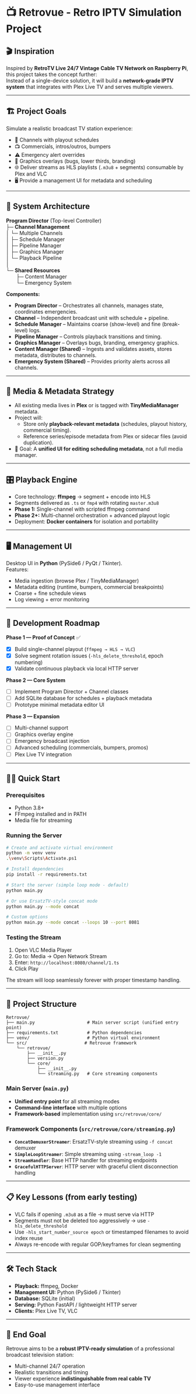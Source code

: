 # 📺 Retrovue - Retro IPTV Simulation Project

## 🎬 Inspiration
Inspired by **RetroTV Live 24/7 Vintage Cable TV Network on Raspberry Pi**, this project takes the concept further:  
Instead of a single-device solution, it will build a **network-grade IPTV system** that integrates with Plex Live TV and serves multiple viewers.

---

## 🏗️ Project Goals
Simulate a realistic broadcast TV station experience:
- 📡 Channels with playout schedules  
- 📺 Commercials, intros/outros, bumpers  
- ⚠️ Emergency alert overrides  
- 🎨 Graphics overlays (bugs, lower thirds, branding)  
- 🌐 Deliver streams as HLS playlists (`.m3u8` + segments) consumable by Plex and VLC  
- 🖥️ Provide a management UI for metadata and scheduling  

---

## 📐 System Architecture
**Program Director** (Top-level Controller)  
├─ **Channel Management**  
│  └─ Multiple Channels  
│     ├─ Schedule Manager  
│     ├─ Pipeline Manager  
│     ├─ Graphics Manager  
│     └─ Playback Pipeline  
│  
└─ **Shared Resources**  
  ├─ Content Manager  
  └─ Emergency System  

**Components:**
- **Program Director** – Orchestrates all channels, manages state, coordinates emergencies.  
- **Channel** – Independent broadcast unit with schedule + pipeline.  
- **Schedule Manager** – Maintains coarse (show-level) and fine (break-level) logs.  
- **Pipeline Manager** – Controls playback transitions and timing.  
- **Graphics Manager** – Overlays bugs, branding, emergency graphics.  
- **Content Manager (Shared)** – Ingests and validates assets, stores metadata, distributes to channels.  
- **Emergency System (Shared)** – Provides priority alerts across all channels.  

---

## 📂 Media & Metadata Strategy
- All existing media lives in **Plex** or is tagged with **TinyMediaManager** metadata.  
- Project will:  
  - Store only **playback-relevant metadata** (schedules, playout history, commercial timing).  
  - Reference series/episode metadata from Plex or sidecar files (avoid duplication).  
- 🎯 Goal: A **unified UI for editing scheduling metadata**, not a full media manager.  

---

## 🎛️ Playback Engine
- Core technology: **ffmpeg** → segment + encode into HLS  
- Segments delivered as `.ts` or `fmp4` with rotating `master.m3u8`  
- **Phase 1:** Single-channel with scripted ffmpeg command  
- **Phase 2+:** Multi-channel orchestration + advanced playout logic  
- Deployment: **Docker containers** for isolation and portability  

---

## 🖥️ Management UI
Desktop UI in **Python** (PySide6 / PyQt / Tkinter).  
Features:  
- Media ingestion (browse Plex / TinyMediaManager)  
- Metadata editing (runtime, bumpers, commercial breakpoints)  
- Coarse + fine schedule views  
- Log viewing + error monitoring  

---

## 🚦 Development Roadmap
**Phase 1 — Proof of Concept** ✅
- [x] Build single-channel playout (`ffmpeg → HLS → VLC`)  
- [x] Solve segment rotation issues (`-hls_delete_threshold`, epoch numbering)  
- [x] Validate continuous playback via local HTTP server  

**Phase 2 — Core System**
- [ ] Implement Program Director + Channel classes  
- [ ] Add SQLite database for schedules + playback metadata  
- [ ] Prototype minimal metadata editor UI  

**Phase 3 — Expansion**
- [ ] Multi-channel support  
- [ ] Graphics overlay engine  
- [ ] Emergency broadcast injection  
- [ ] Advanced scheduling (commercials, bumpers, promos)  
- [ ] Plex Live TV integration

---

## 🏃‍♂️ Quick Start

### Prerequisites
- Python 3.8+
- FFmpeg installed and in PATH
- Media file for streaming

### Running the Server

```bash
# Create and activate virtual environment
python -m venv venv
.\venv\Scripts\Activate.ps1

# Install dependencies
pip install -r requirements.txt

# Start the server (simple loop mode - default)
python main.py

# Or use ErsatzTV-style concat mode
python main.py --mode concat

# Custom options
python main.py --mode concat --loops 10 --port 8081
```

### Testing the Stream
1. Open VLC Media Player
2. Go to: Media → Open Network Stream
3. Enter: `http://localhost:8080/channel/1.ts`
4. Click Play

The stream will loop seamlessly forever with proper timestamp handling.  

---

## 📁 Project Structure

```
Retrovue/
├── main.py                    # Main server script (unified entry point)
├── requirements.txt           # Python dependencies
├── venv/                      # Python virtual environment
└── src/                      # Retrovue framework
    └── retrovue/
        ├── __init__.py
        ├── version.py
        └── core/
            ├── __init__.py
            └── streaming.py   # Core streaming components
```

### Main Server (`main.py`)
- **Unified entry point** for all streaming modes
- **Command-line interface** with multiple options
- **Framework-based** implementation using `src/retrovue/core/`

### Framework Components (`src/retrovue/core/streaming.py`)
- **`ConcatDemuxerStreamer`**: ErsatzTV-style streaming using `-f concat` demuxer
- **`SimpleLoopStreamer`**: Simple streaming using `-stream_loop -1`
- **`StreamHandler`**: Base HTTP handler for streaming endpoints
- **`GracefulHTTPServer`**: HTTP server with graceful client disconnection handling

---

## 📋 Key Lessons (from early testing)
- VLC fails if opening `.m3u8` as a file → must serve via HTTP  
- Segments must not be deleted too aggressively → use `-hls_delete_threshold`  
- Use `-hls_start_number_source epoch` or timestamped filenames to avoid index reuse  
- Always re-encode with regular GOP/keyframes for clean segmenting  

---

## 🛠️ Tech Stack
- **Playback:** ffmpeg, Docker  
- **Management UI:** Python (PySide6 / Tkinter)  
- **Database:** SQLite (initial)  
- **Serving:** Python FastAPI / lightweight HTTP server  
- **Clients:** Plex Live TV, VLC  

---

## 🎯 End Goal
Retrovue aims to be a **robust IPTV-ready simulation** of a professional broadcast television station:
- Multi-channel 24/7 operation  
- Realistic transitions and timing  
- Viewer experience **indistinguishable from real cable TV**  
- Easy-to-use management interface  
